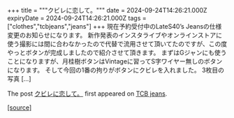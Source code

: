 +++
title = """クビレに恋して。"""
date = 2024-09-24T14:26:21.000Z
expiryDate = 2024-09-24T14:26:21.000Z
tags = ["clothes","tcbjeans","jeans"]
+++
現在予約受付中のLateS40’s Jeansの仕様変更のお知らせになります。 新作発表のインスタライブやオンラインストアに使う撮影には間に合わなかったので代替で流用させて頂いてたのですが、この度やっとボタンが完成しましたので紹介させて頂きます。 まずはGジャンにも使うことになりますが、月桂樹ボタンはVintageに習ってS字ワイヤー無しのボタンになります。 そして今回の1番の拘りがボタンにクビレを入れました。 3枚目の写真 \[…\]

The post [クビレに恋して。](http://tcbjeans.com/2024/09/24/49253) first appeared on [TCB jeans](http://tcbjeans.com).

[[source]](http://tcbjeans.com/2024/09/24/49253)
